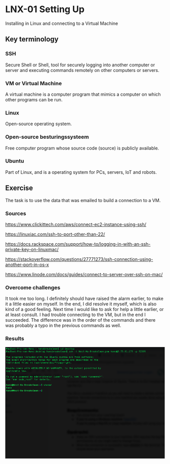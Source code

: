 # LNX-01 Setting Up
Installing in Linux and connecting to a Virtual Machine

## Key terminology
### SSH 
Secure Shell or Shell, tool for securely logging into another computer or server and executing commands remotely on other computers or servers.

### VM or Virtual Machine
A virtual machine is a computer program that mimics a computer on which other programs can be run.

### Linux
Open-source operating system.

### Open-source besturingssysteem
Free computer program whose source code (source) is publicly available.

### Ubuntu
Part of Linux, and is a operating system for PCs, servers, IoT and robots.


## Exercise
The task is to use the data that was emailed to build a connection to a VM.

### Sources
https://www.clickittech.com/aws/connect-ec2-instance-using-ssh/

https://linuxiac.com/ssh-to-port-other-than-22/

https://docs.rackspace.com/support/how-to/logging-in-with-an-ssh-private-key-on-linuxmac/

https://stackoverflow.com/questions/27771273/ssh-connection-using-another-port-in-os-x

https://www.linode.com/docs/guides/connect-to-server-over-ssh-on-mac/

### Overcome challenges
It took me too long. I definitely should have raised the alarm earlier, to make it a little easier on myself. In the end, I did resolve it myself, which is also kind of a good feeling. Next time I would like to ask for help a little earlier, or at least consult.  I had trouble connecting to the VM, but in the end I succeeded. The difference was in the order of the commands and there was probably a typo in the previous commands as well.

### Results
![After a long road of many tries and setbacks, it finally worked out.](https://github.com/Techgrounds-Cloud-9/cloud-9-hansbreukelman/blob/02c9ffcd7df70c92fd60589f96a2a96314010829/00_includes/LNX-01%20Setting%20Up.png)

